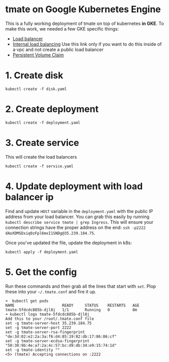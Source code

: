 # tmate on Google Kubernetes Engine

This is a fully working deployment of tmate on top of kubernetes **in GKE**. To make this work, we needed a few GKE specific things:

* [Load balancer](https://cloud.google.com/kubernetes-engine/docs/tutorials/http-balancer)
* [Internal load balancing](https://cloud.google.com/kubernetes-engine/docs/how-to/internal-load-balancing) Use this link only if you want to do this inside of a vpc and not create a public load balancer
* [Persistent Volume Claim](https://cloud.google.com/kubernetes-engine/docs/concepts/persistent-volumes)

# 1. Create disk

```
kubectl create -f disk.yaml
```

# 2. Create deployment

```
kubectl create -f deployment.yaml
```

# 3. Create service

This will create the load balancers

```
kubectl create -f service.yaml
```

# 4. Update deployment with load balancer ip

Find and update `HOST` variable in the `deployment.yaml` with the public IP address from your load balancer. You can grab this easily by running `kubectl describe service tmate | grep Ingress`. This will ensure your connection strings have the proper address on the end: `ssh -p2222 dAoXDMSDxiq0zFpl6mxI1SNDg@35.239.184.75`.

Once you've updated the file, update the deployment in k8s:

```
kubectl apply -f deployment.yaml
```

# 5. Get the config

Run these commands and then grab all the lines that start with `set`. Plop these into your `~/.tmate.conf` and fire it up.

```
➜  kubectl get pods
NAME                     READY     STATUS    RESTARTS   AGE
tmate-5fdcdc885b-djl8j   1/1       Running   0          8m
➜ kubectl logs tmate-5fdcdc885b-djl8j
Add this to your /root/.tmate.conf file
set -g tmate-server-host 35.239.184.75
set -g tmate-server-port 2222
set -g tmate-server-rsa-fingerprint "de:3d:02:e2:2a:3a:f6:d4:85:19:82:db:17:86:86:cf"
set -g tmate-server-ecdsa-fingerprint "50:30:9b:4e:a7:2a:4c:57:bc:d9:db:34:e9:15:74:1d"
set -g tmate-identity ""
<5> (tmate) Accepting connections on :2222
```
